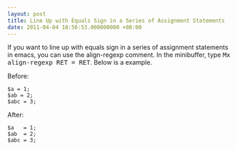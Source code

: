 ```yaml
---
layout: post
title: Line Up with Equals Sign in a Series of Assignment Statements
date: 2011-04-04 18:56:53.000000000 +08:00
---
```

If you want to line up with equals sign in a series of assignment statements in emacs, you can use the align-regexp comment. In the minibuffer, type <kbd>Mx align-regexp RET = RET</kbd>. Below is a example.

Before:

    $a = 1;
    $ab = 2;
    $abc = 3;

After:

    $a   = 1;
    $ab  = 2;
    $abc = 3;
